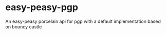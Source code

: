 # easy-peasy-pgp
An easy-peasy porcelain api for pgp with a default implementation based on bouncy castle 

